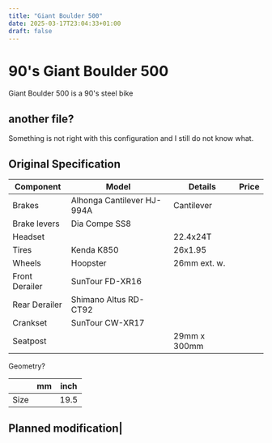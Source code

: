 ```yaml
---
title: "Giant Boulder 500"
date: 2025-03-17T23:04:33+01:00
draft: false
---
```


# 90's Giant Boulder 500 

Giant Boulder 500 is a 90's steel bike

## another file?

Something is not right with this configuration and I still do not know what.

## Original Specification

| Component     | Model                         | Details       | Price |
|---------------|-------------------------------|---------------|-------|
| Brakes        | Alhonga Cantilever HJ-994A    | Cantilever    |       |
| Brake levers  | Dia Compe SS8                 |               |       |
| Headset       |                               | 22.4x24T      |       |
| Tires         | Kenda K850                    | 26x1.95       |       |
| Wheels        | Hoopster                      | 26mm ext. w.  |       |
| Front Derailer| SunTour FD-XR16               |               |       |
| Rear Derailer | Shimano Altus RD-CT92         |               |       |
| Crankset      | SunTour CW-XR17               |               |       |
| Seatpost      |                               | 29mm x 300mm  |       |

Geometry?

|               | mm        | inch |
|---------------|-----------|------|
| Size          |           | 19.5 |

## Planned modification|
